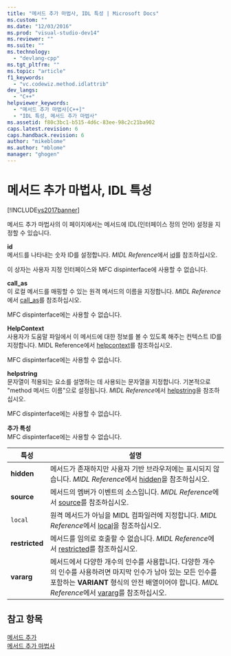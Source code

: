 ```yaml
---
title: "메서드 추가 마법사, IDL 특성 | Microsoft Docs"
ms.custom: ""
ms.date: "12/03/2016"
ms.prod: "visual-studio-dev14"
ms.reviewer: ""
ms.suite: ""
ms.technology: 
  - "devlang-cpp"
ms.tgt_pltfrm: ""
ms.topic: "article"
f1_keywords: 
  - "vc.codewiz.method.idlattrib"
dev_langs: 
  - "C++"
helpviewer_keywords: 
  - "메서드 추가 마법사[C++]"
  - "IDL 특성, 메서드 추가 마법사"
ms.assetid: f80c3bc1-b515-4d6c-83ee-98c2c21ba902
caps.latest.revision: 6
caps.handback.revision: 6
author: "mikeblome"
ms.author: "mblome"
manager: "ghogen"
---
```

# 메서드 추가 마법사, IDL 특성
[!INCLUDE[vs2017banner](../assembler/inline/includes/vs2017banner.md)]

메서드 추가 마법사의 이 페이지에서는 메서드에 IDL\(인터페이스 정의 언어\) 설정을 지정할 수 있습니다.  
  
 **id**  
 메서드를 나타내는 숫자 ID를 설정합니다.  *MIDL Reference*에서 [id](http://msdn.microsoft.com/library/windows/desktop/aa367040)를 참조하십시오.  
  
 이 상자는 사용자 지정 인터페이스와 MFC dispinterface에 사용할 수 없습니다.  
  
 **call\_as**  
 이 로컬 메서드를 매핑할 수 있는 원격 메서드의 이름을 지정합니다.  *MIDL Reference*에서 [call\_as](http://msdn.microsoft.com/library/windows/desktop/aa366748)를 참조하십시오.  
  
 MFC dispinterface에는 사용할 수 없습니다.  
  
 **HelpContext**  
 사용자가 도움말 파일에서 이 메서드에 대한 정보를 볼 수 있도록 해주는 컨텍스트 ID를 지정합니다.  MIDL Reference에서 [helpcontext](http://msdn.microsoft.com/library/windows/desktop/aa366851)를 참조하십시오.  
  
 MFC dispinterface에는 사용할 수 없습니다.  
  
 **helpstring**  
 문자열이 적용되는 요소를 설명하는 데 사용되는 문자열을 지정합니다.  기본적으로 "method 메서드 이름"으로 설정됩니다. *MIDL Reference*에서 [helpstring](http://msdn.microsoft.com/library/windows/desktop/aa366856)을 참조하십시오.  
  
 MFC dispinterface에는 사용할 수 없습니다.  
  
 **추가 특성**  
 MFC dispinterface에는 사용할 수 없습니다.  
  
|특성|설명|  
|--------|--------|  
|**hidden**|메서드가 존재하지만 사용자 기반 브라우저에는 표시되지 않습니다.  *MIDL Reference*에서 [hidden](http://msdn.microsoft.com/library/windows/desktop/aa366861)을 참조하십시오.|  
|**source**|메서드의 멤버가 이벤트의 소스입니다.  *MIDL Reference*에서 [source](http://msdn.microsoft.com/library/windows/desktop/aa367166)를 참조하십시오.|  
|`local`|원격 메서드가 아님을 MIDL 컴파일러에 지정합니다.  *MIDL Reference*에서 [local](http://msdn.microsoft.com/library/windows/desktop/aa367071)을 참조하십시오.|  
|**restricted**|메서드를 임의로 호출할 수 없습니다.  *MIDL Reference*에서 [restricted](http://msdn.microsoft.com/library/windows/desktop/aa367157)를 참조하십시오.|  
|**vararg**|메서드에서 다양한 개수의 인수를 사용합니다.  다양한 개수의 인수를 사용하려면 마지막 인수가 남아 있는 모든 인수를 포함하는 **VARIANT** 형식의 안전 배열이어야 합니다.  *MIDL Reference*에서 [vararg](http://msdn.microsoft.com/library/windows/desktop/aa367304)를 참조하십시오.|  
  
## 참고 항목  
 [메서드 추가](../ide/adding-a-method-visual-cpp.md)   
 [메서드 추가 마법사](../ide/add-method-wizard.md)
